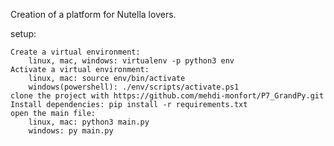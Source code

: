 Creation of a platform for Nutella lovers.

setup:

    Create a virtual environment:
        linux, mac, windows: virtualenv -p python3 env
    Activate a virtual environment:
        linux, mac: source env/bin/activate
        windows(powershell): ./env/scripts/activate.ps1
    clone the project with https://github.com/mehdi-monfort/P7_GrandPy.git
    Install dependencies: pip install -r requirements.txt
    open the main file:
        linux, mac: python3 main.py
        windows: py main.py